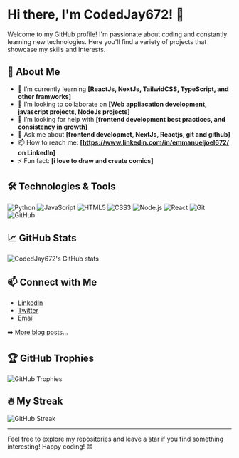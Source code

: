 # Hi there, I'm CodedJay672! 👋

Welcome to my GitHub profile! I'm passionate about coding and constantly learning new technologies. Here you'll find a variety of projects that showcase my skills and interests.

## 🚀 About Me

- 🌱 I’m currently learning **[ReactJs, NextJs, TailwidCSS, TypeScript, and other framworks]**
- 👯 I’m looking to collaborate on **[Web appliacation development, javascript projects, NodeJs projects]**
- 🤔 I’m looking for help with **[frontend development best practices, and consistency in growth]**
- 💬 Ask me about **[frontend developmet, NextJs, Reactjs, git and github]**
- 📫 How to reach me: **[https://www.linkedin.com/in/emmanueljoel672/ on LinkedIn]**
- ⚡ Fun fact: **[i love to draw and create comics]**

## 🛠️ Technologies & Tools

![Python](https://img.shields.io/badge/-Python-333?style=flat&logo=python)
![JavaScript](https://img.shields.io/badge/-JavaScript-333?style=flat&logo=javascript)
![HTML5](https://img.shields.io/badge/-HTML5-333?style=flat&logo=html5)
![CSS3](https://img.shields.io/badge/-CSS3-333?style=flat&logo=css3)
![Node.js](https://img.shields.io/badge/-Node.js-333?style=flat&logo=node.js)
![React](https://img.shields.io/badge/-React-333?style=flat&logo=react)
![Git](https://img.shields.io/badge/-Git-333?style=flat&logo=git)
![GitHub](https://img.shields.io/badge/-GitHub-333?style=flat&logo=github)

## 📈 GitHub Stats

![CodedJay672's GitHub stats](https://github-readme-stats.vercel.app/api?username=CodedJay672&show_icons=true&theme=radical)

## 📫 Connect with Me

- [LinkedIn](https://www.linkedin.com/in/emmanueljoel672/)
- [Twitter](https://twitter.com/_iammanny_)
- [Email](mailto:emmajoel6456@gmail.com)

➡️ [More blog posts...](your-blog-url)

## 🏆 GitHub Trophies

![GitHub Trophies](https://github-profile-trophy.vercel.app/?username=CodedJay672&theme=radical)

## 🔥 My Streak

![GitHub Streak](https://github-readme-streak-stats.herokuapp.com/?user=CodedJay672&theme=radical)

---

Feel free to explore my repositories and leave a star if you find something interesting! Happy coding! 😊
